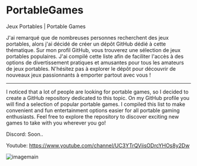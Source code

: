 # PortableGames
Jeux Portables | Portable Games

J'ai remarqué que de nombreuses personnes recherchent des jeux portables, alors j'ai décidé de créer un dépôt GitHub dédié à cette thématique. Sur mon profil GitHub, vous trouverez une sélection de jeux portables populaires. J'ai compilé cette liste afin de faciliter l'accès à des options de divertissement pratiques et amusantes pour tous les amateurs de jeux portables. N'hésitez pas à explorer le dépôt pour découvrir de nouveaux jeux passionnants à emporter partout avec vous !
___________________________________________________________________________________________________________________________________________
I noticed that a lot of people are looking for portable games, so I decided to create a GitHub repository dedicated to this topic. On my GitHub profile you will find a selection of popular portable games. I compiled this list to make convenient and fun entertainment options easier for all portable gaming enthusiasts. Feel free to explore the repository to discover exciting new games to take with you wherever you go!

Discord: Soon..

Youtube: https://www.youtube.com/channel/UC3YTrQViisODrcYHOs8y2Dw

![imagemain](https://github.com/DeuxWatts/PortableGames/assets/76021098/73ef12ec-516d-45b4-91b9-2f58192e0e21)


